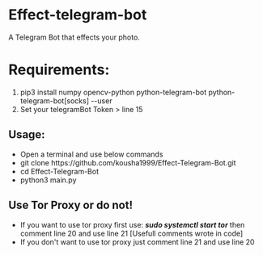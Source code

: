 # Effect-telegram-bot
A Telegram Bot that effects your photo.

<h1>Requirements:</h1>
<ol>
<li>pip3 install numpy opencv-python python-telegram-bot python-telegram-bot[socks] --user</li>
<li>Set your telegramBot Token > line 15</li>
</ol>
<h2>Usage:</h2>
<ul>
<li>Open a terminal and use below commands</li>
<li>git clone https://github.com/kousha1999/Effect-Telegram-Bot.git</li>
<li>cd Effect-Telegram-Bot</li>
<li>python3 main.py</li>
</ul>

<h2>Use Tor Proxy or do not!</h2>
<ul>
<li>If you want to use tor proxy first use: <b><i>sudo systemctl start tor</i></b> then comment line 20 and use line 21 [Usefull comments wrote in code]</li>
<li>If you don't want to use tor proxy just comment line 21 and use line 20</li>
</ul>
